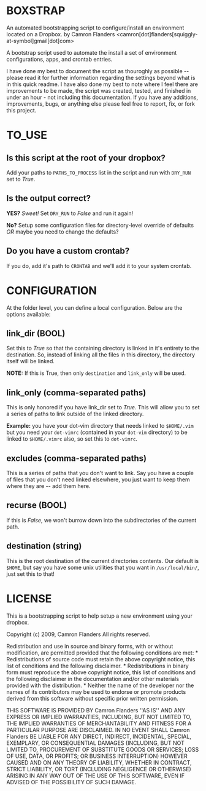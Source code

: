 BOXSTRAP
========

An automated bootstrapping script to configure/install an environment located on a Dropbox.
by Camron Flanders <camron[dot]flanders[squiggly-at-symbol]gmail[dot]com>

A bootstrap script used to automate the install a set of environment configurations, apps, and crontab entries.

I have done my best to document the script as thouroghly as possible -- please read it for further information regarding the settings beyond what is in this quick readme. I have also done my best to note where I feel there are improvements to be made, the script was created, tested, and finished in under an hour - not including this documentation. If you have any additions, improvements, bugs, or anything else please feel free to report, fix, or fork this project.

TO_USE
======

Is this script at the root of your dropbox?
-------------------------------------------

Add your paths to `PATHS_TO_PROCESS` list in the script and run with `DRY_RUN` set to *True*.

Is the output correct?
----------------------

**YES?** *Sweet!* Set `DRY_RUN` to *False* and run it again!

**No?** Setup some configuration files for directory-level override of defaults *OR* maybe you need to change the defaults?

Do you have a custom crontab?
-----------------------------

If you do, add it's path to `CRONTAB` and we'll add it to your system crontab.

CONFIGURATION
=============

At the folder level, you can define a local configuration. Below are the options available:

link_dir **(BOOL)**
-------------------

Set this to *True* so that the containing directory is linked in it's entirety to the destination. So, instead of linking all the files in this directory, the directory itself will be linked. 

**NOTE:** If this is True, then only `destination` and `link_only` will be used.

link_only **(comma-separated paths)**
-------------------------------------

This is only honored if you have link_dir set to *True*. This will allow you to set a series of paths to link outside of the linked directory. 

**Example:** you have your dot-vim directory that needs linked to `$HOME/.vim` but you need your `dot-vimrc` (contained in your `dot-vim` directory) to be linked to `$HOME/.vimrc` also, so set this to `dot-vimrc`.

excludes **(comma-separated paths)**
-------------------------------------

This is a series of paths that you don't want to link. Say you have a couple of files that you don't need linked elsewhere, you just want to keep them where they are -- add them here.

recurse **(BOOL)**
------------------

If this is *False*, we won't burrow down into the subdirectories of the current path.

destination **(string)**
------------------------

This is the root destination of the current directories contents. Our default is `$HOME`, but say you have some unix utilities that you want in `/usr/local/bin/`, just set this to that!

LICENSE
=======

This is a bootstrapping script to help setup a new environment using your dropbox.

Copyright (c) 2009, Camron Flanders
All rights reserved.

Redistribution and use in source and binary forms, with or without
modification, are permitted provided that the following conditions are met:
    * Redistributions of source code must retain the above copyright
      notice, this list of conditions and the following disclaimer.
    * Redistributions in binary form must reproduce the above copyright
      notice, this list of conditions and the following disclaimer in the
      documentation and/or other materials provided with the distribution.
    * Neither the name of the developer nor the
      names of its contributors may be used to endorse or promote products
      derived from this software without specific prior written permission.

THIS SOFTWARE IS PROVIDED BY Camron Flanders ''AS IS'' AND ANY
EXPRESS OR IMPLIED WARRANTIES, INCLUDING, BUT NOT LIMITED TO, THE IMPLIED
WARRANTIES OF MERCHANTABILITY AND FITNESS FOR A PARTICULAR PURPOSE ARE
DISCLAIMED. IN NO EVENT SHALL Camron Flanders BE LIABLE FOR ANY
DIRECT, INDIRECT, INCIDENTAL, SPECIAL, EXEMPLARY, OR CONSEQUENTIAL DAMAGES
(INCLUDING, BUT NOT LIMITED TO, PROCUREMENT OF SUBSTITUTE GOODS OR SERVICES;
LOSS OF USE, DATA, OR PROFITS; OR BUSINESS INTERRUPTION) HOWEVER CAUSED AND
ON ANY THEORY OF LIABILITY, WHETHER IN CONTRACT, STRICT LIABILITY, OR TORT
(INCLUDING NEGLIGENCE OR OTHERWISE) ARISING IN ANY WAY OUT OF THE USE OF THIS
SOFTWARE, EVEN IF ADVISED OF THE POSSIBILITY OF SUCH DAMAGE.

